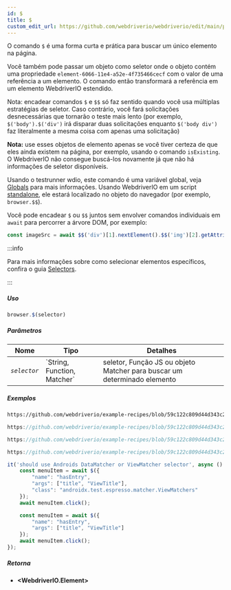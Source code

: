 ```yaml
---
id: $
title: $
custom_edit_url: https://github.com/webdriverio/webdriverio/edit/main/packages/webdriverio/src/commands/browser/$.ts
---
```


O comando `$` é uma forma curta e prática para buscar um único elemento na página.

Você também pode passar um objeto como seletor onde o objeto contém uma propriedade `element-6066-11e4-a52e-4f735466cecf`
com o valor de uma referência a um elemento. O comando então transformará a referência em um elemento WebdriverIO estendido.

Nota: encadear comandos `$` e `$$` só faz sentido quando você usa múltiplas estratégias de seletor. Caso contrário,
você fará solicitações desnecessárias que tornarão o teste mais lento (por exemplo, `$('body').$('div')` irá disparar duas solicitações enquanto
`$('body div')` faz literalmente a mesma coisa com apenas uma solicitação)

__Nota:__ use esses objetos de elemento apenas se você tiver certeza de que eles ainda existem na
página, por exemplo, usando o comando `isExisting`. O WebdriverIO não consegue buscá-los novamente
já que não há informações de seletor disponíveis.

Usando o testrunner wdio, este comando é uma variável global, veja [Globals](https://webdriver.io/docs/api/globals)
para mais informações. Usando WebdriverIO em um script [standalone](https://webdriver.io/docs/setuptypes#standalone-mode),
ele estará localizado no objeto do navegador (por exemplo, `browser.$$`).

Você pode encadear `$` ou `$$` juntos sem envolver comandos individuais em `await` para
percorrer a árvore DOM, por exemplo:

```js
const imageSrc = await $$('div')[1].nextElement().$$('img')[2].getAttribute('src')
```

:::info

Para mais informações sobre como selecionar elementos específicos, confira o guia [Selectors](/docs/selectors).

:::

##### Uso

```js
browser.$(selector)
```

##### Parâmetros

<table>
  <thead>
    <tr>
      <th>Nome</th><th>Tipo</th><th>Detalhes</th>
    </tr>
  </thead>
  <tbody>
    <tr>
      <td><code><var>selector</var></code></td>
      <td>`String, Function, Matcher`</td>
      <td>seletor, Função JS ou objeto Matcher para buscar um determinado elemento</td>
    </tr>
  </tbody>
</table>

##### Exemplos

```html reference title="example.html" useHTTPS
https://github.com/webdriverio/example-recipes/blob/59c122c809d44d343c231bde2af7e8456c8f086c/queryElements/example.html
```

```js reference title="singleElements.js" useHTTPS
https://github.com/webdriverio/example-recipes/blob/59c122c809d44d343c231bde2af7e8456c8f086c/queryElements/singleElements.js#L9-L10
```

```js reference title="singleElements.js" useHTTPS
https://github.com/webdriverio/example-recipes/blob/59c122c809d44d343c231bde2af7e8456c8f086c/queryElements/singleElements.js#L16-L25
```

```js reference title="singleElements.js" useHTTPS
https://github.com/webdriverio/example-recipes/blob/59c122c809d44d343c231bde2af7e8456c8f086c/queryElements/singleElements.js#L42-L46
```

```js title="$.js"
it('should use Androids DataMatcher or ViewMatcher selector', async () => {
    const menuItem = await $({
        "name": "hasEntry",
        "args": ["title", "ViewTitle"],
        "class": "androidx.test.espresso.matcher.ViewMatchers"
    });
    await menuItem.click();

    const menuItem = await $({
        "name": "hasEntry",
        "args": ["title", "ViewTitle"]
    });
    await menuItem.click();
});
```

##### Retorna

- **&lt;WebdriverIO.Element&gt;**